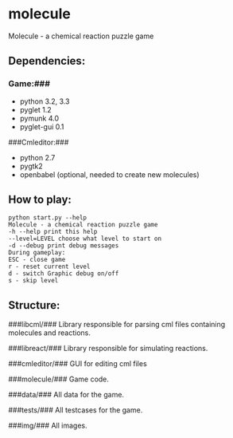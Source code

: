 molecule
========

Molecule - a chemical reaction puzzle game

Dependencies:
-------
### Game:###
* python 3.2, 3.3
* pyglet 1.2
* pymunk 4.0
* pyglet-gui 0.1

###Cmleditor:###
* python 2.7
* pygtk2
* openbabel (optional, needed to create new molecules)

How to play:
---------
    python start.py --help 
    Molecule - a chemical reaction puzzle game
    -h --help print this help
    --level=LEVEL choose what level to start on
    -d --debug print debug messages
    During gameplay:
    ESC - close game
    r - reset current level
    d - switch Graphic debug on/off
    s - skip level

Structure:
-------
###libcml/###
Library responsible for parsing cml files containing molecules and reactions.

###libreact/###
Library responsible for simulating reactions.

###cmleditor/###
GUI for editing cml files

###molecule/###
Game code.

###data/###
All data for the game.

###tests/###
All testcases for the game.

###img/###
All images.
